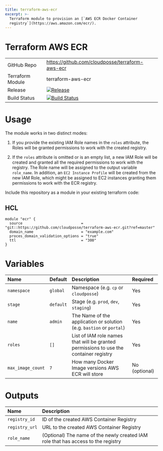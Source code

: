 ```yaml
---
title: terraform-aws-ecr
excerpt: >-
  Terraform module to provision an [`AWS ECR Docker Container
  registry`](https://aws.amazon.com/ecr/).
---
```


# Terraform AWS ECR

|                  |                                                                                                                                                |
|:-----------------|:-----------------------------------------------------------------------------------------------------------------------------------------------|
| GitHub Repo      | <https://github.com/cloudposse/terraform-aws-ecr>                                                                                              |
| Terraform Module | terraform-aws-ecr                                                                                                                              |
| Release          | [![Release](https://img.shields.io/github/release/cloudposse/terraform-aws-ecr.svg)](https://github.com/cloudposse/terraform-aws-ecr/releases) |
| Build Status     | [![Build Status](https://travis-ci.org/cloudposse/terraform-aws-ecr.svg)](https://travis-ci.org/cloudposse/terraform-aws-ecr)                  |

# Usage

The module works in two distinct modes:

1. If you provide the existing IAM Role names in the `roles` attribute, the Roles will be granted permissions to work with the created registry.

2. If the `roles` attribute is omitted or is an empty list, a new IAM Role will be created and granted all the required permissions to work with the registry. The Role name will be assigned to the output variable `role_name`. In addition, an `EC2 Instance Profile` will be created from the new IAM Role, which might be assigned to EC2 instances granting them permissions to work with the ECR registry.

Include this repository as a module in your existing terraform code:

## HCL

```hcl
module "ecr" {
  source                           = "git::https://github.com/cloudposse/terraform-aws-ecr.git?ref=master"
  domain_name                      = "example.com"
  proces_domain_validation_options = "true"
  ttl                              = "300"
}
```

# Variables

| Name              | Default   | Description                                                                           | Required      |
|:------------------|:----------|:--------------------------------------------------------------------------------------|:--------------|
| `namespace`       | `global`  | Namespace (e.g. `cp` or `cloudposse`)                                                 | Yes           |
| `stage`           | `default` | Stage (e.g. `prod`, `dev`, `staging`)                                                 | Yes           |
| `name`            | `admin`   | The Name of the application or solution (e.g. `bastion` or `portal`)                  | Yes           |
| `roles`           | `[]`      | List of IAM role names that will be granted permissions to use the container registry | Yes           |
| `max_image_count` | `7`       | How many Docker Image versions AWS ECR will store                                     | No (optional) |

# Outputs

| Name           | Description                                                                       |
|:---------------|:----------------------------------------------------------------------------------|
| `registry_id`  | ID of the created AWS Container Registry                                          |
| `registry_url` | URL to the created AWS Container Registry                                         |
| `role_name`    | (Optional) The name of the newly created IAM role that has access to the registry |
